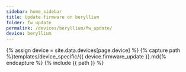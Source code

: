 ```yaml
---
sidebar: home_sidebar
title: Update firmware on beryllium
folder: fw_update
permalink: /devices/beryllium/fw_update/
device: beryllium
---
```

{% assign device = site.data.devices[page.device] %}
{% capture path %}templates/device_specific/{{ device.firmware_update }}.md{% endcapture %}
{% include {{ path }} %}

